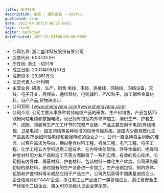 ```yaml
---
title: 盛洋科技
description: 主板 - 通信设备 - 603703
published: true
date: 2022-04-30T19:40:25.000Z
tags: stock
editor: markdown
dateCreated: 2022-01-01T00:00:00.000Z
---
```


- 公司名称: 浙江盛洋科技股份有限公司
- 股票代码: 603703.SH
- 所在地: 浙江 - 绍兴市
- 成立日期: 2003年06月10日
- 注册资本: 29,861万元
- 法定代表人: 叶利明
- 主营业务: 研发，生产，销售:电线，电缆，连接线，网络线，网络设备，天线，电子开关，高频头，通信器材，电缆辅料，PVC粒子，加工销售金属材料，自产产品;货物进出口
- 公司官网: [www.shengyang.com](www.shengyang.com)
- 公司介绍: 公司主要从事多种射频电缆产品的研发、生产和销售，产品包括75欧姆同轴电缆和数据电缆，现已拥有包括内外导体加工、编织生产、护套生产、成圈、包装等生产加工环节的完整产业链，产品主要应用于电视(有线电视、卫星电视)、固定网络等各种标准的信号传输系统，是国内少数规模化生产高品质75欧姆同轴电缆和数据电缆的企业之一。公司一直坚持自主创新的理念，以客户需求为导向，横向整合材料工程、机械工程、电气工程、电子工程、化学工程五大学科通用工程技术，在内导体防腐蚀、外导体编织、绝缘和护套材料配方和产品制造工艺等方面取得了一系列实用、有效的核心技术。公司拥有内导体、屏蔽材料、护套材料、包装材料一体化生产优势。公司采购最初级的原材料，通过自有的生产设备进一步加工，生产出铜包钢、铜内导体、铝箔和护套材料等半成品应用于产品生产。公司先后获得中国质量诚信企业、企业信用评价“AAA”企业、浙江省工业产品出口一类管理企业、浙江省安全生产标准化二级企业、海关AEO高级认证企业等荣誉。


